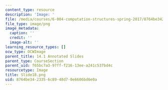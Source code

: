 ```yaml
---
content_type: resource
description: 'Image: '
file: /media/courses/6-004-computation-structures-spring-2017/8764be3423356c8948d70e6606bd6e0a_Slide18.png
file_type: image/png
image_metadata:
  caption: ''
  credit: ''
  image-alt: ''
learning_resource_types: []
ocw_type: OCWImage
parent_title: 14.1 Annotated Slides
parent_type: CourseSection
parent_uid: f65bc7a3-97ff-f216-13ee-a241c537bd4c
resourcetype: Image
title: Slide18.png
uid: 8764be34-2335-6c89-48d7-0e6606bd6e0a
---
```


